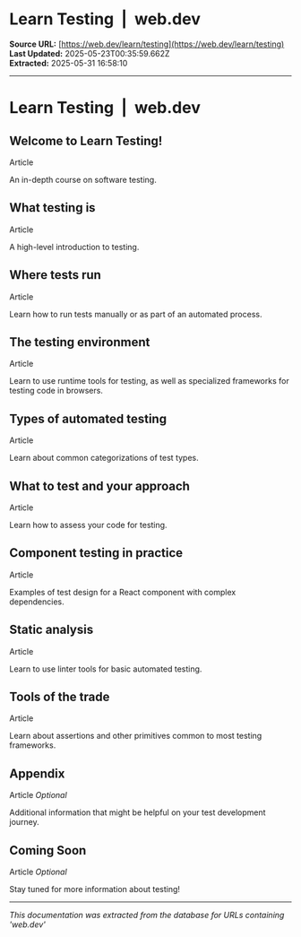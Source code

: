 # Learn Testing  |  web.dev

**Source URL:** [https://web.dev/learn/testing](https://web.dev/learn/testing)  
**Last Updated:** 2025-05-23T00:35:59.662Z  
**Extracted:** 2025-05-31 16:58:10

---

# Learn Testing  |  web.dev

## Welcome to Learn Testing!

Article

An in-depth course on software testing.

## What testing is

Article

A high-level introduction to testing.

## Where tests run

Article

Learn how to run tests manually or as part of an automated process.

## The testing environment

Article

Learn to use runtime tools for testing, as well as specialized frameworks for testing code in browsers.

## Types of automated testing

Article

Learn about common categorizations of test types.

## What to test and your approach

Article

Learn how to assess your code for testing.

## Component testing in practice

Article

Examples of test design for a React component with complex dependencies.

## Static analysis

Article

Learn to use linter tools for basic automated testing.

## Tools of the trade

Article

Learn about assertions and other primitives common to most testing frameworks.

## Appendix

Article _Optional_

Additional information that might be helpful on your test development journey.

## Coming Soon

Article _Optional_

Stay tuned for more information about testing!

---

*This documentation was extracted from the database for URLs containing 'web.dev'*
